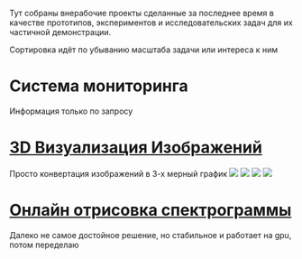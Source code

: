 Тут собраны внерабочие проекты сделанные за последнее время в качестве прототипов, экспериментов и исследовательских задач для их частичной демонстрации.

Сортировка идёт по убыванию масштаба задачи или интереса к ним

# Система мониторинга
Информация только по запросу




# [3D Визуализация Изображений](https://github.com/Veretion/3d-image-visualization) 
Просто конвертация изображений в 3-х мерный график
![]("https://github.com/Veretion/DS-Sandbox/blob/main/3d_images/example.png")
![]("https://github.com/Veretion/DS-Sandbox/blob/main/3d_images/1.PNG")
![]("https://github.com/Veretion/DS-Sandbox/blob/main/3d_images/2.PNG")
![]("https://github.com/Veretion/DS-Sandbox/blob/main/3d_images/3.PNG")

# [Онлайн отрисовка спектрограммы](https://github.com/Veretion/DS-Sandbox/tree/main/spectro) 
Далеко не самое достойное решение, но стабильное и работает на gpu, потом переделаю







